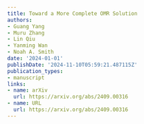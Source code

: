 ```yaml
---
title: Toward a More Complete OMR Solution
authors:
- Guang Yang
- Muru Zhang
- Lin Qiu
- Yanming Wan
- Noah A. Smith
date: '2024-01-01'
publishDate: '2024-11-10T05:59:21.487115Z'
publication_types:
- manuscript
links:
- name: arXiv
  url: https://arxiv.org/abs/2409.00316
- name: URL
  url: https://arxiv.org/abs/2409.00316
---
```

